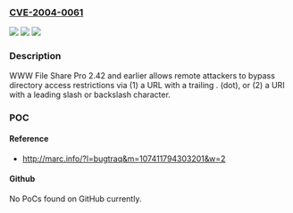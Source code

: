 ### [CVE-2004-0061](https://cve.mitre.org/cgi-bin/cvename.cgi?name=CVE-2004-0061)
![](https://img.shields.io/static/v1?label=Product&message=n%2Fa&color=blue)
![](https://img.shields.io/static/v1?label=Version&message=n%2Fa&color=blue)
![](https://img.shields.io/static/v1?label=Vulnerability&message=n%2Fa&color=brighgreen)

### Description

WWW File Share Pro 2.42 and earlier allows remote attackers to bypass directory access restrictions via (1) a URL with a trailing . (dot), or (2) a URI with a leading slash or backslash character.

### POC

#### Reference
- http://marc.info/?l=bugtraq&m=107411794303201&w=2

#### Github
No PoCs found on GitHub currently.

